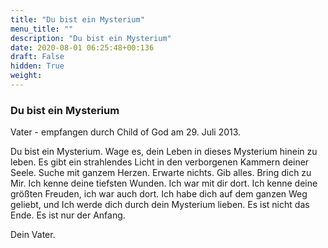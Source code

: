```yaml
---
title: "Du bist ein Mysterium"
menu_title: ""
description: "Du bist ein Mysterium"
date: 2020-08-01 06:25:48+00:136
draft: False
hidden: True
weight:
---
```

### Du bist ein Mysterium

Vater - empfangen durch Child of God am 29. Juli 2013.

Du bist ein Mysterium. Wage es, dein Leben in dieses Mysterium hinein zu leben. Es gibt ein strahlendes Licht in den verborgenen Kammern deiner Seele. Suche mit ganzem Herzen. Erwarte nichts. Gib alles. Bring dich zu Mir. Ich kenne deine tiefsten Wunden. Ich war mit dir dort. Ich kenne deine größten Freuden, ich war auch dort. Ich habe dich auf dem ganzen Weg geliebt, und Ich werde dich durch dein Mysterium lieben. Es ist nicht das Ende. Es ist nur der Anfang.

Dein Vater.

